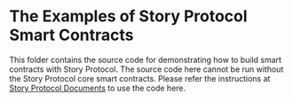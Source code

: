 # The Examples of Story Protocol Smart Contracts

This folder contains the source code for demonstrating how to build smart contracts with Story Protocol. The source code here cannot be run without the Story Protocol core smart contracts. Please refer the instructions at [Story Protocol Documents](https://storyprotocol.readme.io/docs) to use the code here.